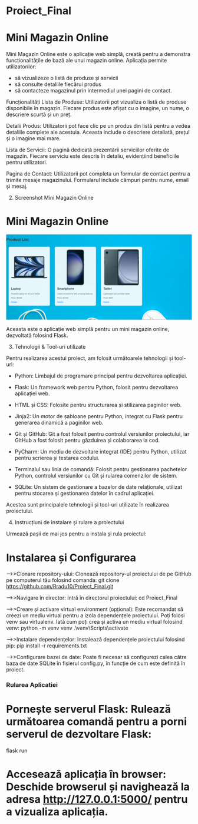 # Proiect_Final

# Mini Magazin Online

Mini Magazin Online este o aplicație web simplă, creată pentru a demonstra funcționalitățile de bază ale unui magazin online.
Aplicația permite utilizatorilor:
* să vizualizeze o listă de produse și servicii
* să consulte detaliile fiecărui produs
* să contacteze magazinul prin intermediul unei pagini de contact.

Funcționalități
Lista de Produse:
Utilizatorii pot vizualiza o listă de produse disponibile în magazin.
Fiecare produs este afișat cu o imagine, un nume, o descriere scurtă și un preț.

Detalii Produs:
Utilizatorii pot face clic pe un produs din listă pentru a vedea detaliile complete ale acestuia.
Aceasta include o descriere detaliată, prețul și o imagine mai mare.

Lista de Servicii:
O pagină dedicată prezentării serviciilor oferite de magazin.
Fiecare serviciu este descris în detaliu, evidențiind beneficiile pentru utilizatori.

Pagina de Contact:
Utilizatorii pot completa un formular de contact pentru a trimite mesaje magazinului.
Formularul include câmpuri pentru nume, email și mesaj.


2. Screenshot Mini Magazin Online
# Mini Magazin Online

![Screenshot al aplicației](images/screenshot%20mini%20magazin%20online.PNG)

Aceasta este o aplicație web simplă pentru un mini magazin online, dezvoltată folosind Flask.

3. Tehnologii & Tool-uri utilizate

Pentru realizarea acestui proiect, am folosit următoarele tehnologii și tool-uri:

* Python: Limbajul de programare principal pentru dezvoltarea aplicației.

* Flask: Un framework web pentru Python, folosit pentru dezvoltarea aplicației web.

* HTML și CSS: Folosite pentru structurarea și stilizarea paginilor web.

* Jinja2: Un motor de șabloane pentru Python, integrat cu Flask pentru generarea dinamică a paginilor web.

* Git și GitHub: Git a fost folosit pentru controlul versiunilor proiectului, iar GitHub a fost folosit pentru găzduirea și colaborarea la cod.

* PyCharm: Un mediu de dezvoltare integrat (IDE) pentru Python, utilizat pentru scrierea și testarea codului.

* Terminalul sau linia de comandă: Folosit pentru gestionarea pachetelor Python, controlul versiunilor cu Git și rularea comenzilor de sistem.

* SQLite: Un sistem de gestionare a bazelor de date relaționale, utilizat pentru stocarea și gestionarea datelor în cadrul aplicației.

Acestea sunt principalele tehnologii și tool-uri utilizate în realizarea proiectului.


4. Instrucțiuni de instalare și rulare a proiectului

Urmează pașii de mai jos pentru a instala și rula proiectul:

# Instalarea și Configurarea

-->>Clonare repository-ului: Clonează repository-ul proiectului de pe GitHub pe computerul tău folosind comanda:
git clone https://github.com/Rradu10/Proiect_Final.git

-->>Navigare în director: Intră în directorul proiectului:
cd Proiect_Final

-->>Creare și activare virtual environment (opțional):
Este recomandat să creezi un mediu virtual pentru a izola dependențele proiectului. 
Poți folosi venv sau virtualenv. Iată cum poți crea și activa un mediu virtual folosind venv:
python -m venv venv
.\venv\Scripts\activate   

-->>Instalare dependențelor: Instalează dependențele proiectului folosind pip:
pip install -r requirements.txt

-->>Configurare bazei de date: 
Poate fi necesar să configurezi calea către baza de date SQLite în fișierul config.py, în funcție de cum este definită în proiect.

### Rularea Aplicatiei

# Pornește serverul Flask: Rulează următoarea comandă pentru a porni serverul de dezvoltare Flask:
flask run

# Accesează aplicația în browser: Deschide browserul și navighează la adresa http://127.0.0.1:5000/ pentru a vizualiza aplicația.